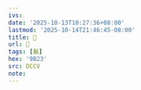 ```yaml
---
ivs:
date: '2025-10-13T10:27:36+08:00'
lastmod: '2025-10-14T21:46:45-08:00'
title: 􃵗
url: 􃵗
tags: [鬣]
hex: '9B23'
src: DCCV
note:
---
```

